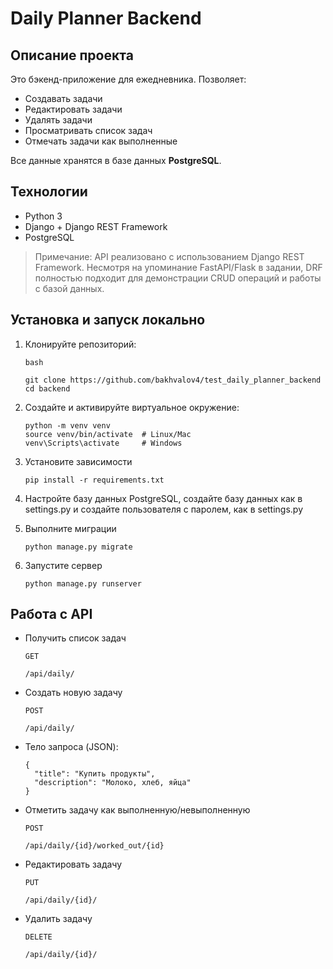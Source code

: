 # Daily Planner Backend

## **Описание проекта**
Это бэкенд-приложение для ежедневника. Позволяет:

- Создавать задачи
- Редактировать задачи
- Удалять задачи
- Просматривать список задач
- Отмечать задачи как выполненные

Все данные хранятся в базе данных **PostgreSQL**.

## **Технологии**
- Python 3  
- Django + Django REST Framework  
- PostgreSQL  

> Примечание: API реализовано с использованием Django REST Framework. Несмотря на упоминание FastAPI/Flask в задании, DRF полностью подходит для демонстрации CRUD операций и работы с базой данных.

## **Установка и запуск локально**
1. Клонируйте репозиторий:
   ```
   bash

   git clone https://github.com/bakhvalov4/test_daily_planner_backend
   cd backend
   ```

2. Создайте и активируйте виртуальное окружение:
   ```
   python -m venv venv
   source venv/bin/activate  # Linux/Mac
   venv\Scripts\activate     # Windows
   ```

3. Установите зависимости
   ```
   pip install -r requirements.txt
   ```
4. Настройте базу данных PostgreSQL, создайте базу данных как в settings.py и создайте пользователя с паролем, как в settings.py

5. Выполните миграции
   ```
   python manage.py migrate
   ```

6. Запустите сервер 
   ```
   python manage.py runserver
   ```


## **Работа с API**

- Получить список задач
   ```
   GET

   /api/daily/
   ```

- Создать новую задачу
   ```
   POST

   /api/daily/
   ```

- Тело запроса (JSON):
   ```
   {
     "title": "Купить продукты",
     "description": "Молоко, хлеб, яйца"
   }
   ```

- Отметить задачу как выполненную/невыполненную
   ```
   POST

   /api/daily/{id}/worked_out/{id}
   ```

- Редактировать задачу
   ```
   PUT

   /api/daily/{id}/
   ```
- Удалить задачу
   ```
   DELETE

   /api/daily/{id}/
   ```